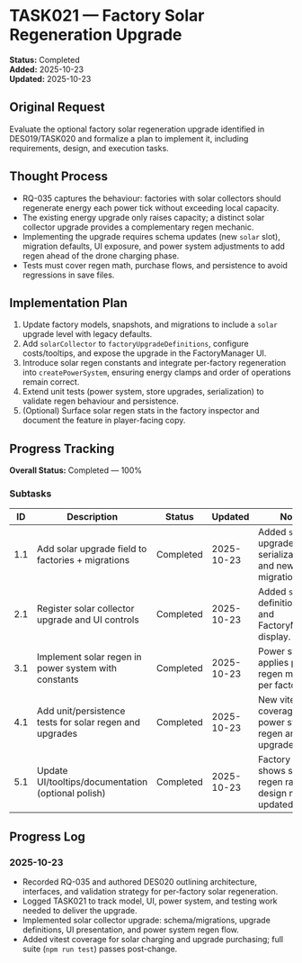 # TASK021 — Factory Solar Regeneration Upgrade

**Status:** Completed  
**Added:** 2025-10-23  
**Updated:** 2025-10-23

## Original Request

Evaluate the optional factory solar regeneration upgrade identified in DES019/TASK020 and formalize a plan to implement it, including requirements, design, and execution tasks.

## Thought Process

- RQ-035 captures the behaviour: factories with solar collectors should regenerate energy each power tick without exceeding local capacity.
- The existing energy upgrade only raises capacity; a distinct solar collector upgrade provides a complementary regen mechanic.
- Implementing the upgrade requires schema updates (new `solar` slot), migration defaults, UI exposure, and power system adjustments to add regen ahead of the drone charging phase.
- Tests must cover regen math, purchase flows, and persistence to avoid regressions in save files.

## Implementation Plan

1. Update factory models, snapshots, and migrations to include a `solar` upgrade level with legacy defaults.
2. Add `solarCollector` to `factoryUpgradeDefinitions`, configure costs/tooltips, and expose the upgrade in the FactoryManager UI.
3. Introduce solar regen constants and integrate per-factory regeneration into `createPowerSystem`, ensuring energy clamps and order of operations remain correct.
4. Extend unit tests (power system, store upgrades, serialization) to validate regen behaviour and persistence.
5. (Optional) Surface solar regen stats in the factory inspector and document the feature in player-facing copy.

## Progress Tracking

**Overall Status:** Completed — 100%

### Subtasks

| ID  | Description                                             | Status    | Updated    | Notes                                                              |
| --- | ------------------------------------------------------- | --------- | ---------- | ------------------------------------------------------------------ |
| 1.1 | Add solar upgrade field to factories + migrations       | Completed | 2025-10-23 | Added `solar` to upgrades, serialization, and new 0.3.1 migration. |
| 2.1 | Register solar collector upgrade and UI controls        | Completed | 2025-10-23 | Added `solar` definition, costs, and FactoryManager display.       |
| 3.1 | Implement solar regen in power system with constants    | Completed | 2025-10-23 | Power system applies passive regen mapped per factory.             |
| 4.1 | Add unit/persistence tests for solar regen and upgrades | Completed | 2025-10-23 | New vitest coverage for power system regen and upgrade flow.       |
| 5.1 | Update UI/tooltips/documentation (optional polish)      | Completed | 2025-10-23 | Factory panel shows solar regen rate; design notes updated.        |

## Progress Log

### 2025-10-23

- Recorded RQ-035 and authored DES020 outlining architecture, interfaces, and validation strategy for per-factory solar regeneration.
- Logged TASK021 to track model, UI, power system, and testing work needed to deliver the upgrade.
- Implemented solar collector upgrade: schema/migrations, upgrade definitions, UI presentation, and power system regen flow.
- Added vitest coverage for solar charging and upgrade purchasing; full suite (`npm run test`) passes post-change.
